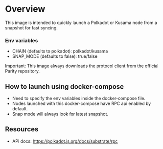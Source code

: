 # Overview

This image is intended to quickly launch a Polkadot or Kusama node from a snapshot for fast syncing. 

### Env variables
- CHAIN (defaults to polkadot): polkadot/kusama
- SNAP_MODE (defaults to false): true/false

Important: This image always downloads the protocol client from the official Parity repository.

## How to launch using docker-compose
- Need to specify the env variables inside the docker-compose file.
- Nodes launched with this docker-compose have RPC api enabled by default.
- Snap mode will always look for latest snapshot.

## Resources
- API docs: https://polkadot.js.org/docs/substrate/rpc
